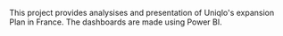 This project provides analysises and presentation of Uniqlo's expansion Plan in France.
The dashboards are made using Power BI.
